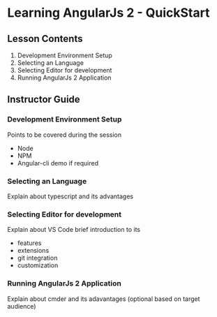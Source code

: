 # Learning AngularJs 2 - QuickStart

## Lesson Contents

1. Development Environment Setup
1. Selecting an Language
1. Selecting Editor for development
1. Running AngularJs 2 Application

## Instructor Guide

### Development Environment Setup

Points to be covered during the session

- Node
- NPM
- Angular-cli demo if required


### Selecting an Language

Explain about typescript and its advantages

### Selecting Editor for development

Explain about VS Code brief introduction to its

- features
- extensions
- git integration
- customization


### Running AngularJs 2 Application

Explain about cmder and its adavantages (optional based on target audience)